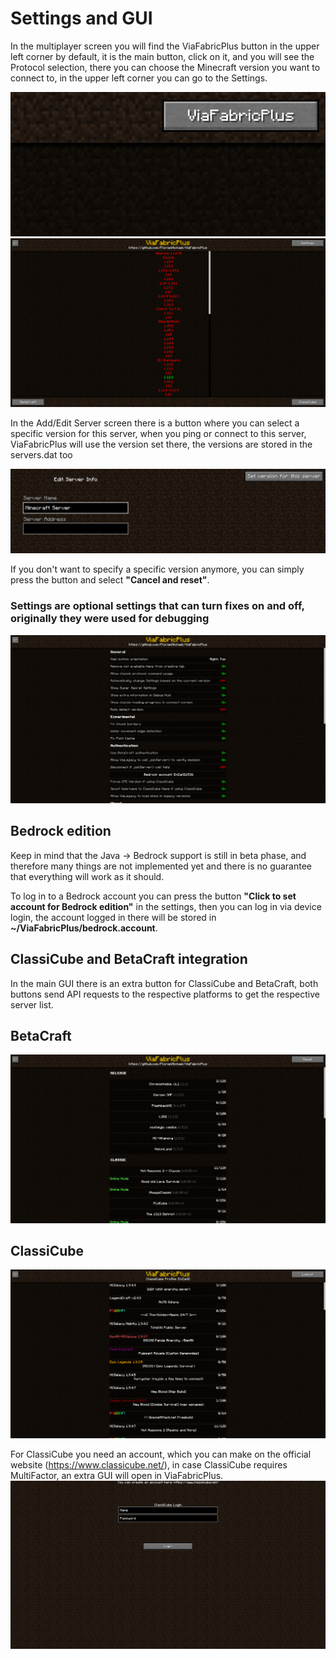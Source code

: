 # Settings and GUI
In the multiplayer screen you will find the ViaFabricPlus button in the upper left corner by default, it is the main button,
click on it, and you will see the Protocol selection, there you can choose the Minecraft version you want to connect to, 
in the upper left corner you can go to the Settings.

![](images/multiplayer.png)
![](images/protocol.png)

In the Add/Edit Server screen there is a button where you can select a specific version for this server, when you ping or connect to this server, 
ViaFabricPlus will use the version set there, the versions are stored in the servers.dat too

![](images/force.png)

If you don't want to specify a specific version anymore, you can simply press the button and select **"Cancel and reset"**.

### Settings are optional settings that can turn fixes on and off, originally they were used for debugging<br>
![](images/settings.png)

## Bedrock edition
Keep in mind that the Java -> Bedrock support is still in beta phase, and therefore many things are not implemented
yet and there is no guarantee that everything will work as it should.

To log in to a Bedrock account you can press the button **"Click to set account for Bedrock edition"** in the settings,
then you can log in via device login, the account logged in there will be stored in **~/ViaFabricPlus/bedrock.account**.

## ClassiCube and BetaCraft integration
In the main GUI there is an extra button for ClassiCube and BetaCraft, both buttons send API requests to the respective platforms to get the respective server list.
## BetaCraft
![](images/betacraft.png)

## ClassiCube
![](images/classicube.png)

For ClassiCube you need an account, which you can make on the official website (https://www.classicube.net/), in case ClassiCube requires MultiFactor, an extra GUI will open in ViaFabricPlus.
![](images/classicube-login.png)
